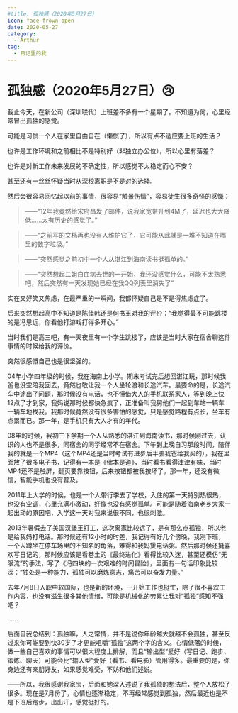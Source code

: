 ```yaml
---
#title: 孤独感（2020年5月27日）
icon: face-frown-open
date: 2020-05-27
category:
  - Arthur
tag:
  - 日记里的我
---
```

# 孤独感（2020年5月27日）😢

截止今天，在新公司（深圳联代）上班差不多有一个星期了。不知道为何，心里经常冒出孤独的感觉。

可能是习惯一个人在家里自由自在（懒惯了），所以有点不适应要上班的生活？

也许是工作环境和之前相比不是特别好（非独立办公位），所以心里有落差？

也许是对新工作未来发展的不确定性，所以感觉不太稳定而心不安？

甚至还有一丝丝怀疑当时从深粮离职是不是对的选择。

然后会很容易回忆起以前的事情，很容易“触景伤情”，容易徒生很多奇怪的感慨：

> ——“12年我竟然给宋府昌发了邮件，说我家宽带升到4M了，延迟也大大降低……太有历史的感觉了。”

> ——“之前写的文档再也没有人维护它了，它可能从此就是一堆不知道在哪里的数字垃圾。”

> ——“突然感觉之前初中一个人从湛江到海南读书挺孤单的。”

> ——“突然想起二姐白血病去世的一开始，我还没感觉什么，可能不太熟悉吧，然后突然有一天发现她已经在我QQ列表里消失了”

实在又好笑又焦虑，在最严重的一瞬间，我都怀疑自己是不是得焦虑症了。

后来突然想起高中不知道是陈佳韩还是何书玉对我的评价：“我觉得最不可能跳楼的是冯思远，你看他打游戏打得多开心。”

当时我们是高三吧，有一天夜里有一个学生跳楼了，应该是当时大家在宿舍聊这件事情的时候给我的评价。

突然很感慨自己也是很坚强的。

04年小学四年级的时候，我在海南上小学。期末考试完后想回湛江玩，那时候我爸也没空陪我回去，竟然也敢让我一个人坐轮渡和长途汽车。最要命的是，长途汽车中途出了问题，那时候没有电话，也不懂借大人的手机联系家人，等到晚上快12点了才到家，我妈说那时候都快急疯了，正准备叫我舅他们一起到车站一辆车一辆车地找我。我那时候竟然没有很多害怕的感觉，只是感觉路程有点长，坐车有点累而已。那一年，是手机只有大人才有的年代。

08年的时候，我初三下学期一个人从熟悉的湛江到海南读书，那时候刚过去，认识的人也不是很多，同宿舍的同学经常不在宿舍。下午到上晚自习那段时间，陪伴我的就是一个MP4（这个MP4还是当时考试有进步后半骗我爸给我买的），我在里面放了很多电子书，记得有一本是《佛本是道》，当时看书看得津津有味，当时MP4还不是触屏，翻页要靠按钮，后来按钮都被我按坏了。那一年，还没有微信，智能手机也没有普及。

2011年上大学的时候，也是一个人带行李去了学校，入住的第一天特别热很热，也没有空调，心里充满小激动，好像也没有感觉孤单。可能是随着海南老乡大家一起出动的原因吧，入学这一天对我来说很不同，也很刺激。

2013年暑假去了美国汉堡王打工，这次离家比较远了，是有那么点孤独，所以老是给我妈打电话。那时候还有12小时的时差，我记得有好几个傍晚，我刚下班，一个人蹲坐在停车场里的不知名的角落，难得和我妈煲电话粥。然后那时候还挺喜欢写日记的，那时候应该是看卷土的《最终进化》看得比较入迷，甚至还模仿“无限流”的手法，写了《冯四块的一次艰难的时间冒险》，里面有一句话印象比较深：“独处是一种能力，孤独可以磨炼意志，痛苦可以奋发力量。”

去年7月8日入职中软国际，也是新的环境，一开始工作也挺忙，除了很不喜欢工作内容，也没有滋生很多其他情绪，可能是机械化的劳累让我对“孤独”感知不强吧？

……

后面自我总结到：孤独嘛，人之常情，并不是说你年龄越大就越不会孤独，甚至反过来你可能要到快30岁了才更能咀嚼“孤独”这两个字的含义。心情低落的时候，做一些自己喜欢的事情可以很大程度上排解，而且“输出型”爱好（写日记、跑步、锻炼、聊天）可能会比“输入型”爱好（看书、看电影）管用得多。最重要的是，你身边还有亲朋好友，如果感觉难受，不妨和他们述说。

——所以，我很感谢我家宝，后面和她深入述说了我孤独的想法后，整个人放松了很多。现在是7月份了，心情也逐渐稳定，不再经常感觉到孤独，然后最近也是不是下班后跑步，出出汗，感觉挺好的。
